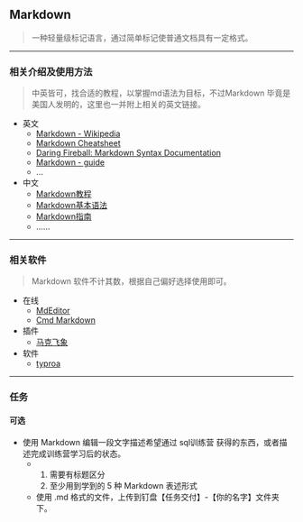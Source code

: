 ## Markdown

> 一种轻量级标记语言，通过简单标记使普通文档具有一定格式。

---

### 相关介绍及使用方法

> 中英皆可，找合适的教程，以掌握md语法为目标，不过Markdown 毕竟是美国人发明的，这里也一并附上相关的英文链接。

- 英文
  - [Markdown - Wikipedia](https://en.wikipedia.org/wiki/Markdown)
  - [Markdown Cheatsheet](https://github.com/adam-p/markdown-here/wiki/Markdown-Cheatsheet)
  - [Daring Fireball: Markdown Syntax Documentation](https://daringfireball.net/projects/markdown/syntax)
  - [Markdown - guide](https://www.markdownguide.org/)
  - ...
- 中文
  - [Markdown教程](https://www.runoob.com/markdown/md-tutorial.html)
  - [Markdown基本语法](https://www.jianshu.com/p/191d1e21f7ed)
  - [Markdown指南](https://www.markdown.xyz/basic-syntax/)
  - ……

---

### 相关软件

> Markdown 软件不计其数，根据自己偏好选择使用即可。

- 在线
  - [MdEditor](http://www.mdeditor.com/)
  - [Cmd Markdown](https://www.zybuluo.com/mdeditor)
- 插件
  - [马克飞象]()
- 软件
  - [typroa]()

---

### 任务

#### 可选

- 使用 Markdown 编辑一段文字描述希望通过 sql训练营 获得的东西，或者描述完成训练营学习后的状态。
  - 1. 需要有标题区分
    2. 至少用到学到的 5 种 Markdown 表述形式
  - 使用 .md 格式的文件，上传到钉盘【任务交付】-【你的名字】文件夹下。